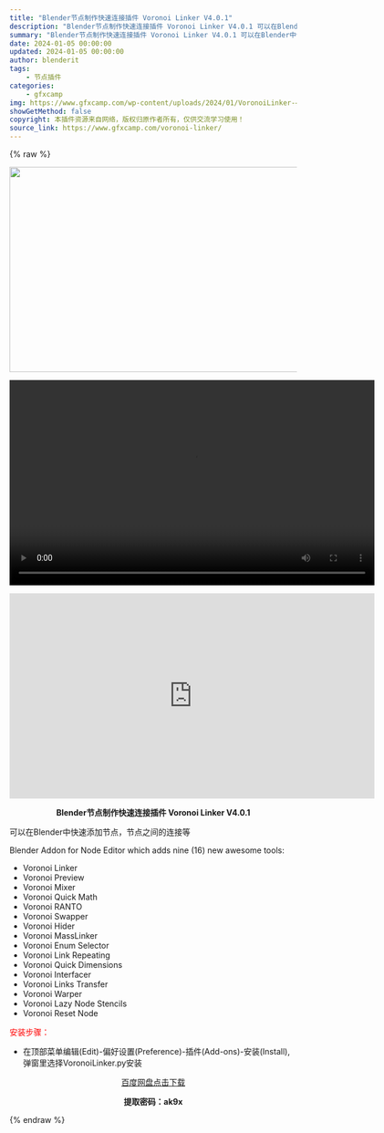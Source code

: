 ```yaml
---
title: "Blender节点制作快速连接插件 Voronoi Linker V4.0.1"
description: "Blender节点制作快速连接插件 Voronoi Linker V4.0.1 可以在Blender中快速添加节点，节点之间的连接等 Blender Addon for Node Editor whi..."
summary: "Blender节点制作快速连接插件 Voronoi Linker V4.0.1 可以在Blender中快速添加节点，节点之间的连接等 Blender Addon for Node Editor whi..."
date: 2024-01-05 00:00:00
updated: 2024-01-05 00:00:00
author: blenderit
tags: 
    - 节点插件
categories:
    - gfxcamp
img: https://www.gfxcamp.com/wp-content/uploads/2024/01/VoronoiLinker-–-addon-for-Node-Editor.jpg
showGetMethod: false
copyright: 本插件资源来自网络，版权归原作者所有，仅供交流学习使用！
source_link: https://www.gfxcamp.com/voronoi-linker/
---
```


{% raw %}
<div><p><img decoding="async" class="aligncenter size-full wp-image-117599" src="https://www.gfxcamp.com/wp-content/uploads/2024/01/VoronoiLinker-%E2%80%93-addon-for-Node-Editor.jpg" data-src="https://www.gfxcamp.com/wp-content/uploads/2024/01/VoronoiLinker-–-addon-for-Node-Editor.jpg" alt="" width="640" height="360" data-srcset="https://www.gfxcamp.com/wp-content/uploads/2024/01/VoronoiLinker-–-addon-for-Node-Editor.jpg 640w, https://www.gfxcamp.com/wp-content/uploads/2024/01/VoronoiLinker-–-addon-for-Node-Editor-150x84.jpg 150w" data-sizes="(max-width: 640px) 100vw, 640px"><br>
</p><center><div style="width: 640px;" class="wp-video"><!--[if lt IE 9]><script>document.createElement('video');</script><![endif]-->
<video class="wp-video-shortcode" id="video-117598-1" width="640" height="360" preload="true" controls="controls"><source type="video/mp4" src="http://cloud.video.taobao.com/play/u/null/p/1/e/6/t/1/444948881328.mp4?_=1"></source><a href="http://cloud.video.taobao.com/play/u/null/p/1/e/6/t/1/444948881328.mp4">http://cloud.video.taobao.com/play/u/null/p/1/e/6/t/1/444948881328.mp4</a></video></div></center><p style="text-align: center;"><strong><iframe loading="lazy" src="https://player.youku.com/embed/XNjI5ODc1NzMyOA==" width="640" height="360" frameborder="0" allowfullscreen="allowfullscreen" data-mce-fragment="1"></iframe></strong></p><p style="text-align: center;"><strong>Blender节点制作快速连接插件 Voronoi Linker V4.0.1</strong></p><p dir="auto">可以在Blender中快速添加节点，节点之间的连接等</p><p dir="auto">Blender Addon for Node Editor which adds nine (16) new awesome tools:</p><ul dir="auto">
<li>Voronoi Linker</li>
<li>Voronoi Preview</li>
<li>Voronoi Mixer</li>
<li>Voronoi Quick Math</li>
<li>Voronoi RANTO</li>
<li>Voronoi Swapper</li>
<li>Voronoi Hider</li>
<li>Voronoi MassLinker</li>
<li>Voronoi Enum Selector</li>
<li>Voronoi Link Repeating</li>
<li>Voronoi Quick Dimensions</li>
<li>Voronoi Interfacer</li>
<li>Voronoi Links Transfer</li>
<li>Voronoi Warper</li>
<li>Voronoi Lazy Node Stencils</li>
<li>Voronoi Reset Node</li>
</ul><p style="text-align: left;"><span style="color: #ff0000;">安装步骤：</span></p><ul>
<li>在顶部菜单编辑(Edit)-偏好设置(Preference)-插件(Add-ons)-安装(Install),弹窗里选择VoronoiLinker.py安装</li>
</ul><p style="text-align: center;"><a class="maxbutton-3 maxbutton maxbutton-baidu" target="_blank" rel="noopener" href="https://pan.baidu.com/s/1RAm4fSu_NMTT-ul3ozxgLQ?pwd=ak9x"><span class="mb-text">百度网盘点击下载</span></a></p><p style="text-align: center;"><strong>提取密码：ak9x</strong></p></div>
<div style="display: none">gfxcamp</div>
{% endraw %}